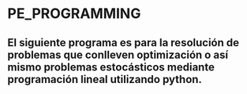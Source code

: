 # PE_PROGRAMMING
## El siguiente programa es para la resolución de problemas que conlleven optimización o así mismo problemas estocásticos mediante programación lineal utilizando python.
